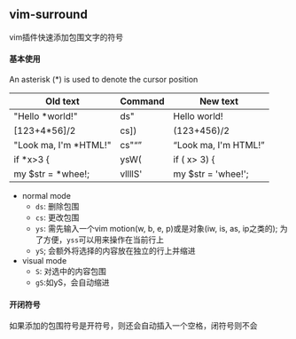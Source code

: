 
vim-surround
------------------------------------

vim插件快速添加包围文字的符号

#### 基本使用

An asterisk (*) is used to denote the cursor position

| Old text              | Command | New text                  |
|-----------------------|---------|---------------------------|
| "Hello *world!"       | ds"     | Hello world!              |
| [123+4*56]/2          | cs])    | (123+456)/2               |
| "Look ma, I'm *HTML!" | cs"<q>  | <q>Look ma, I'm HTML!</q> |
| if *x>3 {             | ysW(    | if ( x> 3) {              |
| my $str = *whee!;     | vllllS' | my $str = 'whee!';        |


- normal mode
  - `ds`: 删除包围
  - `cs`: 更改包围
  - `ys`: 需先输入一个vim motion(w, b, e, p)或是对象(iw, is, as, ip之类的); 为了方便，`yss`可以用来操作在当前行上
  - `yS`; 会额外将选择的内容放在独立的行上并缩进
- visual mode
  - `S`: 对选中的内容包围
  - `gS`:如yS，会自动缩进

#### 开闭符号

如果添加的包围符号是开符号，则还会自动插入一个空格，闭符号则不会
